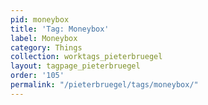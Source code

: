 ```yaml
---
pid: moneybox
title: 'Tag: Moneybox'
label: Moneybox
category: Things
collection: worktags_pieterbruegel
layout: tagpage_pieterbruegel
order: '105'
permalink: "/pieterbruegel/tags/moneybox/"
---
```

